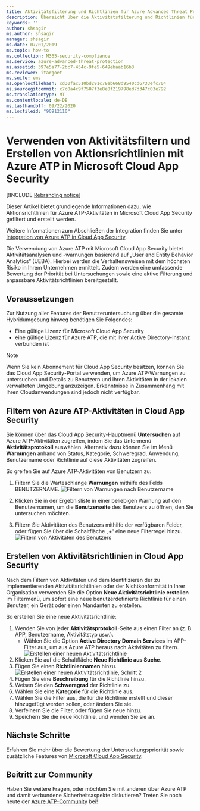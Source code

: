```yaml
---
title: Aktivitätsfilterung und Richtlinien für Azure Advanced Threat Protection in Microsoft Cloud App Security
description: Übersicht über die Aktivitätsfilterung und Richtlinien für Azure Advanced Threat Protection in Microsoft Cloud App Security.
keywords: ''
author: shsagir
ms.author: shsagir
manager: shsagir
ms.date: 07/01/2019
ms.topic: how-to
ms.collection: M365-security-compliance
ms.service: azure-advanced-threat-protection
ms.assetid: 397e5a77-2bc7-454c-9fe5-649ebaab16b3
ms.reviewer: itargoet
ms.suite: ems
ms.openlocfilehash: cd30fac510bd291c78eb668d9540cd6733efc704
ms.sourcegitcommit: c7c0a4c9f7507f3e8e0f219798ed7d347c03e792
ms.translationtype: MT
ms.contentlocale: de-DE
ms.lasthandoff: 09/22/2020
ms.locfileid: "90912110"
---
```

# <a name="use-activity-filters-and-create-action-policies-with-azure-atp-in-microsoft-cloud-app-security"></a>Verwenden von Aktivitätsfiltern und Erstellen von Aktionsrichtlinien mit Azure ATP in Microsoft Cloud App Security

[!INCLUDE [Rebranding notice](includes/rebranding.md)]

Dieser Artikel bietet grundlegende Informationen dazu, wie Aktionsrichtlinien für Azure ATP-Aktivitäten in Microsoft Cloud App Security gefiltert und erstellt werden.

Weitere Informationen zum Abschließen der Integration finden Sie unter [Integration von Azure ATP in Cloud App Security](/cloud-app-security/aatp-integration).

Die Verwendung von Azure ATP mit Microsoft Cloud App Security bietet Aktivitätsanalysen und -warnungen basierend auf „User and Entity Behavior Analytics“ (UEBA). Hierbei werden die Verhaltensweisen mit dem höchsten Risiko in Ihrem Unternehmen ermittelt. Zudem werden eine umfassende Bewertung der Priorität bei Untersuchungen sowie eine aktive Filterung und anpassbare Aktivitätsrichtlinien bereitgestellt.

## <a name="prerequisites"></a>Voraussetzungen

Zur Nutzung aller Features der Benutzeruntersuchung über die gesamte Hybridumgebung hinweg benötigen Sie Folgendes:

- Eine gültige Lizenz für Microsoft Cloud App Security
- eine gültige Lizenz für Azure ATP, die mit Ihrer Active Directory-Instanz verbunden ist

>[!NOTE]
>Wenn Sie kein Abonnement für Cloud App Security besitzen, können Sie das Cloud App Security-Portal verwenden, um Azure ATP-Warnungen zu untersuchen und Details zu Benutzern und ihren Aktivitäten in der lokalen verwalteten Umgebung anzuzeigen. Erkenntnisse in Zusammenhang mit Ihren Cloudanwendungen sind jedoch nicht verfügbar.

## <a name="filter-azure-atp-activities-in-cloud-app-security"></a>Filtern von Azure ATP-Aktivitäten in Cloud App Security

Sie können über das Cloud App Security-Hauptmenü **Untersuchen** auf Azure ATP-Aktivitäten zugreifen, indem Sie das Untermenü **Aktivitätsprotokoll** auswählen. Alternativ dazu können Sie im Menü **Warnungen** anhand von Status, Kategorie, Schweregrad, Anwendung, Benutzername oder Richtlinie auf diese Aktivitäten zugreifen.

So greifen Sie auf Azure ATP-Aktivitäten von Benutzern zu:

1. Filtern Sie die Warteschlange **Warnungen** mithilfe des Felds BENUTZERNAME.
    ![Filtern von Warnungen nach Benutzername](media/atp-mcas-alerts-queue.png)
1. Klicken Sie in der Ergebnisliste in einer beliebigen Warnung auf den Benutzernamen, um die **Benutzerseite** des Benutzers zu öffnen, den Sie untersuchen möchten.

1. Filtern Sie Aktivitäten des Benutzers mithilfe der verfügbaren Felder, oder fügen Sie über die Schaltfläche „+“ eine neue Filterregel hinzu.
    ![Filtern von Aktivitäten des Benutzers](media/atp-mcas-activity-filter.png)

## <a name="create-activity-policies-in-cloud-app-security"></a>Erstellen von Aktivitätsrichtlinien in Cloud App Security

Nach dem Filtern von Aktivitäten und dem Identifizieren der zu implementierenden Aktivitätsrichtlinien oder der Nichtkonformität in Ihrer Organisation verwenden Sie die Option **Neue Aktivitätsrichtlinie erstellen** im Filtermenü, um sofort eine neue benutzerdefinierte Richtlinie für einen Benutzer, ein Gerät oder einen Mandanten zu erstellen.

So erstellen Sie eine neue Aktivitätsrichtlinie:

1. Wenden Sie von jeder **Aktivitätsprotokoll**-Seite aus einen Filter an (z. B. APP, Benutzername, Aktivitätstyp usw.).
    - Wählen Sie die Option **Active Directory Domain Services** im APP-Filter aus, um aus Azure ATP heraus nach Aktivitäten zu filtern.
    ![Erstellen einer neuen Aktivitätsrichtlinie](media/atp-mcas-create-new-policy.png)
1. Klicken Sie auf die Schaltfläche **Neue Richtlinie aus Suche**.
1. Fügen Sie einen **Richtliniennamen** hinzu.
    ![Erstellen einer neuen Aktivitätsrichtlinie, Schritt 2](media/atp-mcas-create-policy.png)
1. Fügen Sie eine **Beschreibung** für die Richtlinie hinzu.
1. Weisen Sie den **Schweregrad** der Richtlinie zu.
1. Wählen Sie eine **Kategorie** für die Richtlinie aus.
1. Wählen Sie die Filter aus, die für die Richtlinie erstellt und dieser hinzugefügt werden sollen, oder ändern Sie sie.
1. Verfeinern Sie die Filter, oder fügen Sie neue hinzu.
1. Speichern Sie die neue Richtlinie, und wenden Sie sie an.

## <a name="next-steps"></a>Nächste Schritte

Erfahren Sie mehr über die Bewertung der Untersuchungspriorität sowie zusätzliche Features von [Microsoft Cloud App Security](/cloud-app-security/).

## <a name="join-the-community"></a>Beitritt zur Community

Haben Sie weitere Fragen, oder möchten Sie mit anderen über Azure ATP und damit verbundene Sicherheitsaspekte diskutieren? Treten Sie noch heute der [Azure ATP-Community](https://techcommunity.microsoft.com/t5/Azure-Advanced-Threat-Protection/bd-p/AzureAdvancedThreatProtection) bei!